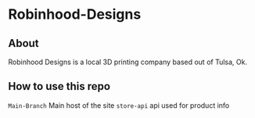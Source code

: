 # Robinhood-Designs

## About

Robinhood Designs is a local 3D printing company based out of Tulsa, Ok.

## How to use this repo

`Main-Branch` Main host of the site
`store-api` api used for product info